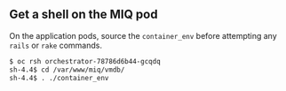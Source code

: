 ## Get a shell on the MIQ pod

On the application pods, source the `container_env` before attempting any `rails` or `rake` commands.
```bash
$ oc rsh orchestrator-78786d6b44-gcqdq
sh-4.4$ cd /var/www/miq/vmdb/
sh-4.4$ . ./container_env
```
